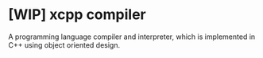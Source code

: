 # [WIP] xcpp compiler

A programming language compiler and interpreter, which is implemented in C++ using object oriented design. 
